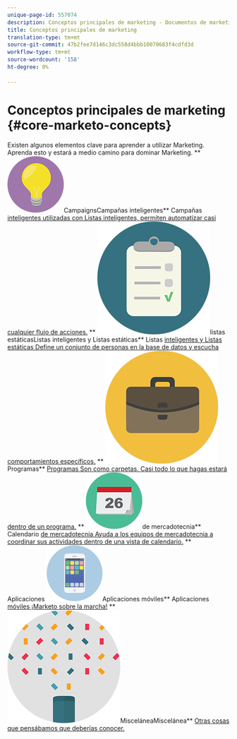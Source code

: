 ```yaml
---
unique-page-id: 557074
description: Conceptos principales de marketing - Documentos de marketing - Documentación del producto
title: Conceptos principales de marketing
translation-type: tm+mt
source-git-commit: 47b2fee7d146c3dc558d4bbb10070683f4cdfd3d
workflow-type: tm+mt
source-wordcount: '158'
ht-degree: 0%

---
```



# Conceptos principales de marketing {#core-marketo-concepts}

Existen algunos elementos clave para aprender a utilizar Marketing. Aprenda esto y estará a medio camino para dominar Marketing.
** ![Smart](assets/seo-01.png)CampaignsCampañas inteligentes** Campañas [inteligentes utilizadas con Listas inteligentes, permiten automatizar casi cualquier flujo de acciones.](https://docs.marketo.com/display/DOCS/Smart+Campaigns)     ** ![Listas inteligentes y](assets/office-35.png)listas estáticasListas inteligentes y Listas estáticas** Listas [inteligentes y Listas estáticas Define un conjunto de personas en la base de datos y escucha comportamientos específicos.](https://docs.marketo.com/display/DOCS/Smart+Lists+and+Static+Lists)     ** ![](assets/office-02.png)Programas** [Programas Son como carpetas. Casi todo lo que hagas estará dentro de un programa.](https://docs.marketo.com/display/DOCS/Programs)     ** ![Calendario](assets/office-10.png)de mercadotecnia** Calendario [de mercadotecnia Ayuda a los equipos de mercadotecnia a coordinar sus actividades dentro de una vista de calendario.](https://docs.marketo.com/display/DOCS/Marketing+Calendar)     ** Aplicaciones ![móviles](assets/mobile-apps.png)Aplicaciones móviles** Aplicaciones [móviles ¡Marketo sobre la marcha!](core-marketo-concepts/mobile-apps.md)     ** ![](assets/party-11.png)MisceláneaMiscelánea** [Otras cosas que pensábamos que deberías conocer.](https://docs.marketo.com/display/DOCS/Miscellaneous)